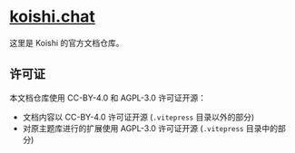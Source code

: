 # [koishi.chat](https://koishi.chat)

这里是 Koishi 的官方文档仓库。

## 许可证

本文档仓库使用 CC-BY-4.0 和 AGPL-3.0 许可证开源：

- 文档内容以 CC-BY-4.0 许可证开源 (`.vitepress` 目录以外的部分)
- 对原主题库进行的扩展使用 AGPL-3.0 许可证开源 (`.vitepress` 目录中的部分)
